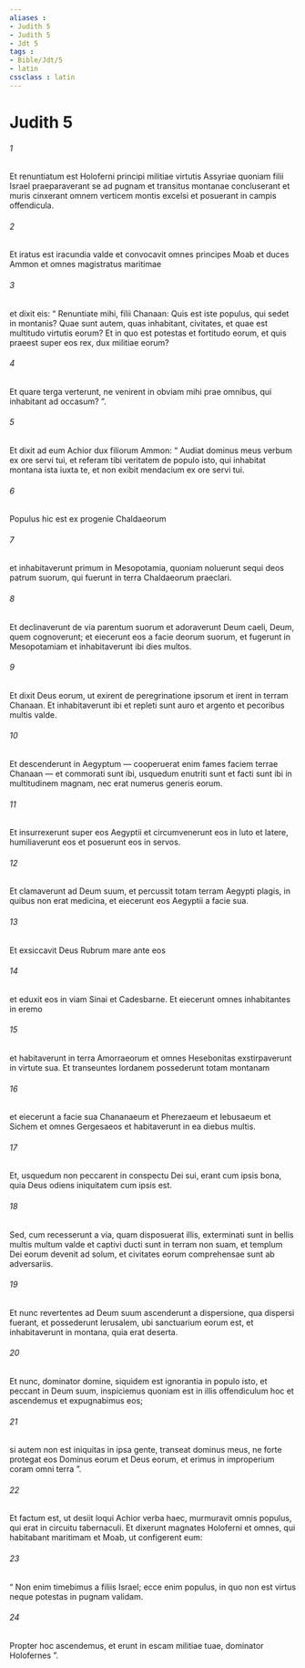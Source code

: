 ```yaml
---
aliases : 
- Judith 5
- Judith 5
- Jdt 5
tags : 
- Bible/Jdt/5
- latin
cssclass : latin
---
```


# Judith 5

###### 1
Et renuntiatum est Holoferni principi militiae virtutis Assyriae quoniam filii Israel praeparaverant se ad pugnam et transitus montanae concluserant et muris cinxerant omnem verticem montis excelsi et posuerant in campis offendicula. 
###### 2
Et iratus est iracundia valde et convocavit omnes principes Moab et duces Ammon et omnes magistratus maritimae 
###### 3
et dixit eis: “ Renuntiate mihi, filii Chanaan: Quis est iste populus, qui sedet in montanis? Quae sunt autem, quas inhabitant, civitates, et quae est multitudo virtutis eorum? Et in quo est potestas et fortitudo eorum, et quis praeest super eos rex, dux militiae eorum? 
###### 4
Et quare terga verterunt, ne venirent in obviam mihi prae omnibus, qui inhabitant ad occasum? ”. 
###### 5
Et dixit ad eum Achior dux filiorum Ammon: “ Audiat dominus meus verbum ex ore servi tui, et referam tibi veritatem de populo isto, qui inhabitat montana ista iuxta te, et non exibit mendacium ex ore servi tui. 
###### 6
Populus hic est ex progenie Chaldaeorum 
###### 7
et inhabitaverunt primum in Mesopotamia, quoniam noluerunt sequi deos patrum suorum, qui fuerunt in terra Chaldaeorum praeclari. 
###### 8
Et declinaverunt de via parentum suorum et adoraverunt Deum caeli, Deum, quem cognoverunt; et eiecerunt eos a facie deorum suorum, et fugerunt in Mesopotamiam et inhabitaverunt ibi dies multos. 
###### 9
Et dixit Deus eorum, ut exirent de peregrinatione ipsorum et irent in terram Chanaan. Et inhabitaverunt ibi et repleti sunt auro et argento et pecoribus multis valde. 
###### 10
Et descenderunt in Aegyptum — cooperuerat enim fames faciem terrae Chanaan — et commorati sunt ibi, usquedum enutriti sunt et facti sunt ibi in multitudinem magnam, nec erat numerus generis eorum. 
###### 11
Et insurrexerunt super eos Aegyptii et circumvenerunt eos in luto et latere, humiliaverunt eos et posuerunt eos in servos. 
###### 12
Et clamaverunt ad Deum suum, et percussit totam terram Aegypti plagis, in quibus non erat medicina, et eiecerunt eos Aegyptii a facie sua. 
###### 13
Et exsiccavit Deus Rubrum mare ante eos 
###### 14
et eduxit eos in viam Sinai et Cadesbarne. Et eiecerunt omnes inhabitantes in eremo 
###### 15
et habitaverunt in terra Amorraeorum et omnes Hesebonitas exstirpaverunt in virtute sua. Et transeuntes Iordanem possederunt totam montanam 
###### 16
et eiecerunt a facie sua Chananaeum et Pherezaeum et Iebusaeum et Sichem et omnes Gergesaeos et habitaverunt in ea diebus multis. 
###### 17
Et, usquedum non peccarent in conspectu Dei sui, erant cum ipsis bona, quia Deus odiens iniquitatem cum ipsis est. 
###### 18
Sed, cum recesserunt a via, quam disposuerat illis, exterminati sunt in bellis multis multum valde et captivi ducti sunt in terram non suam, et templum Dei eorum devenit ad solum, et civitates eorum comprehensae sunt ab adversariis. 
###### 19
Et nunc revertentes ad Deum suum ascenderunt a dispersione, qua dispersi fuerant, et possederunt Ierusalem, ubi sanctuarium eorum est, et inhabitaverunt in montana, quia erat deserta. 
###### 20
Et nunc, dominator domine, siquidem est ignorantia in populo isto, et peccant in Deum suum, inspiciemus quoniam est in illis offendiculum hoc et ascendemus et expugnabimus eos; 
###### 21
si autem non est iniquitas in ipsa gente, transeat dominus meus, ne forte protegat eos Dominus eorum et Deus eorum, et erimus in improperium coram omni terra ”. 
###### 22
Et factum est, ut desiit loqui Achior verba haec, murmuravit omnis populus, qui erat in circuitu tabernaculi. Et dixerunt magnates Holoferni et omnes, qui habitabant maritimam et Moab, ut configerent eum: 
###### 23
“ Non enim timebimus a filiis Israel; ecce enim populus, in quo non est virtus neque potestas in pugnam validam. 
###### 24
Propter hoc ascendemus, et erunt in escam militiae tuae, dominator Holofernes ”.
